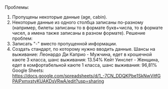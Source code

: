 Проблемы:
1. Пропущены некоторые данные (age, cabin).
2. Некоторые данные из одного столбца записаны по-разному (например, билеты записаны то в формате букв+числа, то в формате чисел, а имена также записаны в разном формате).
Решение проблем:
1. Записать "-" вместо пропущенной информации.
2. Создать стандарт, по которому нужно вводить данные.
Шансы на выживание:
Леонардо Ди Каприо - Мужчина, едет в крошечной каюте 3 класса, шанс выживания: 13.54%
Кейт Уинслет - Женщина, едет в комфортабельной каюте 1 класса, шанс выживания: 96,81%
Google Sheets: https://docs.google.com/spreadsheets/d/1_-7CN_DDQKPbe1SkNwVitfGPAlPxmxstyKUAKDsVRwA/edit?usp=sharing 
